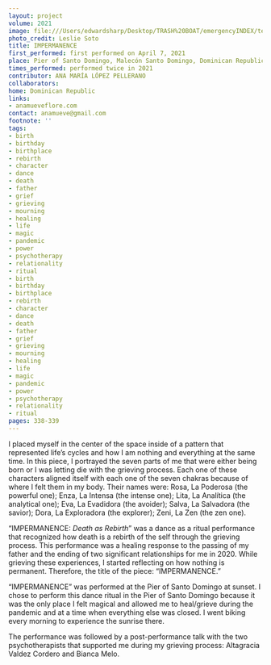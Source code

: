 ```yaml
---
layout: project
volume: 2021
image: file:///Users/edwardsharp/Desktop/TRASH%20BOAT/emergencyINDEX/ten_plus/guts/Links/1665430167080_Lopez_Ana.tif
photo_credit: Leslie Soto
title: IMPERMANENCE
first_performed: first performed on April 7, 2021
place: Pier of Santo Domingo, Malecón Santo Domingo, Dominican Republic
times_performed: performed twice in 2021
contributor: ANA MARÍA LÓPEZ PELLERANO
collaborators:
home: Dominican Republic
links:
- anamueveflore.com
contact: anamueve@gmail.com
footnote: ''
tags:
- birth
- birthday
- birthplace
- rebirth
- character
- dance
- death
- father
- grief
- grieving
- mourning
- healing
- life
- magic
- pandemic
- power
- psychotherapy
- relationality
- ritual
- birth
- birthday
- birthplace
- rebirth
- character
- dance
- death
- father
- grief
- grieving
- mourning
- healing
- life
- magic
- pandemic
- power
- psychotherapy
- relationality
- ritual
pages: 338-339
---
```


I placed myself in the center of the space inside of a pattern that represented life’s cycles and how I am nothing and everything at the same time. In this piece, I portrayed the seven parts of me that were either being born or I was letting die with the grieving process. Each one of these characters aligned itself with each one of the seven chakras because of where I felt them in my body. Their names were: Rosa, La Poderosa (the powerful one); Enza, La Intensa (the intense one); Lita, La Analítica (the analytical one); Eva, La Evadidora (the avoider); Salva, La Salvadora (the savior); Dora, La Exploradora (the explorer); Zeni, La Zen (the zen one).

“IMPERMANENCE: *Death as Rebirth*” was a dance as a ritual performance that recognized how death is a rebirth of the self through the grieving process. This performance was a healing response to the passing of my father and the ending of two significant relationships for me in 2020. While grieving these experiences, I started reflecting on how nothing is permanent. Therefore, the title of the piece: “IMPERMANENCE.”

“IMPERMANENCE” was performed at the Pier of Santo Domingo at sunset. I chose to perform this dance ritual in the Pier of Santo Domingo because it was the only place I felt magical and allowed me to heal/grieve during the pandemic and at a time when everything else was closed. I went biking every morning to experience the sunrise there.

The performance was followed by a post-performance talk with the two psychotherapists that supported me during my grieving process: Altagracia Valdez Cordero and Bianca Melo. 